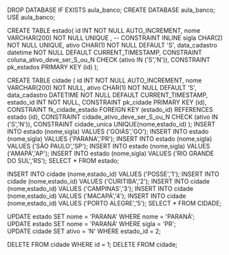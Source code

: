 DROP DATABASE IF EXISTS  aula_banco;
CREATE DATABASE aula_banco;
USE  aula_banco;

CREATE TABLE estado(
id INT NOT NULL AUTO_INCREMENT,
nome VARCHAR(200) NOT NULL UNIQUE , -- CONSTRAINT INLINE 
sigla CHAR(2) NOT NULL UNIQUE,
ativo CHAR(1)  NOT NULL DEFAULT 'S',
data_cadastro datetime  NOT NULL DEFAULT CURRENT_TIMESTAMP,
CONSTRAINT coluna_ativo_deve_ser_S_ou_N CHECK (ativo IN ('S','N')),
CONSTRAINT pk_estados PRIMARY KEY (id)
);

CREATE TABLE cidade (
id INT NOT NULL AUTO_INCREMENT,
nome VARCHAR(200) NOT NULL,
ativo CHAR(1) NOT NULL DEFAULT 'S',
data_cadastro DATETIME NOT NULL DEFAULT CURRENT_TIMESTAMP,
estado_id INT NOT NULL,
CONSTRAINT pk_cidade PRIMARY KEY (id),
CONSTRAINT fk_cidade_estado FOREIGN KEY (estado_id) REFERENCES estado (id),
CONSTRAINT cidade_ativo_deve_ser_S_ou_N CHECK (ativo IN ('S','N')),
CONSTRAINT cidade_unica UNIQUE(nome,estado_id)
);
INSERT INTO estado (nome,sigla) VALUES ('GOIÁS','GO');
INSERT INTO estado (nome,sigla) VALUES ('PARANA','PR');
INSERT INTO estado (nome,sigla) VALUES ('SÃO PAULO','SP');
INSERT INTO estado (nome,sigla) VALUES ('AMAPÁ','AP');
INSERT INTO estado (nome,sigla) VALUES ('RIO GRANDE DO SUL','RS');
SELECT * FROM estado;

INSERT INTO cidade (nome,estado_id) VALUES ('POSSE','1');
INSERT INTO cidade (nome,estado_id) VALUES ('CURITIBA','2');
INSERT INTO cidade (nome,estado_id) VALUES ('CAMPINAS','3');
INSERT INTO cidade (nome,estado_id) VALUES ('MACAPÁ','4');
INSERT INTO cidade (nome,estado_id) VALUES ('PORTO ALEGRE','5');
SELECT * FROM CIDADE;
		
UPDATE estado SET nome = 'PARANA' WHERE nome = 'PARANÁ';	
UPDATE estado SET nome = 'PARANÁ' WHERE sigla = 'PR';	
UPDATE cidade SET ativo = 'N' WHERE estado_id = 2;

DELETE FROM cidade WHERE id = 1;
DELETE FROM cidade;
